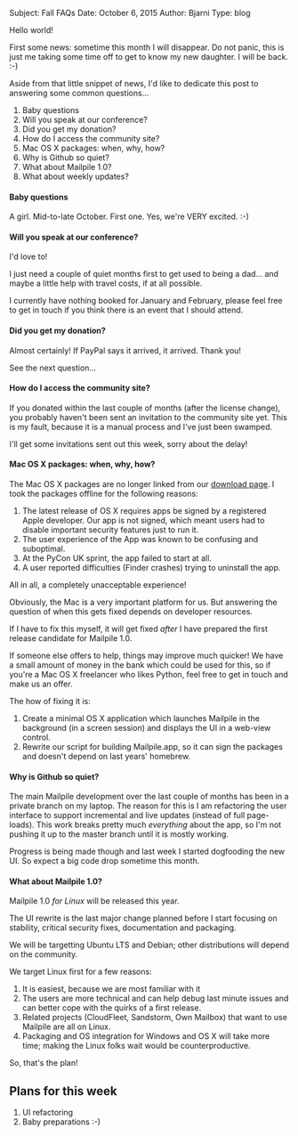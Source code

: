Subject: Fall FAQs
Date: October 6, 2015
Author: Bjarni
Type: blog

Hello world!

First some news: sometime this month I will disappear. Do not panic,
this is just me taking some time off to get to know my new daughter.
I will be back. :-)

Aside from that little snippet of news, I'd like to dedicate this post
to answering some common questions...

1. Baby questions
2. Will you speak at our conference?
3. Did you get my donation?
4. How do I access the community site?
5. Mac OS X packages: when, why, how?
6. Why is Github so quiet?
7. What about Mailpile 1.0?
8. What about weekly updates?


#### Baby questions

A girl. Mid-to-late October. First one. Yes, we're VERY excited. :-)


#### Will you speak at our conference?

I'd love to! 

I just need a couple of quiet months first to get used to being
a dad... and maybe a little help with travel costs, if at all
possible.

I currently have nothing booked for January and February, please
feel free to get in touch if you think there is an event that I
should attend.


#### Did you get my donation?

Almost certainly!  If PayPal says it arrived, it arrived. Thank
you!

See the next question...


#### How do I access the community site?

If you donated within the last couple of months (after the
license change), you probably haven't been sent an invitation to
the community site yet. This is my fault, because it is a manual
process and I've just been swamped.

I'll get some invitations sent out this week, sorry about the
delay!



#### Mac OS X packages: when, why, how?

The Mac OS X packages are no longer linked from our [download
page](/download/).  I took the packages offline for the following
reasons:

1. The latest release of OS X requires apps be signed by a
   registered Apple developer. Our app is not signed, which
   meant users had to disable important security features just
   to run it.
2. The user experience of the App was known to be confusing
   and suboptimal.
3. At the PyCon UK sprint, the app failed to start at all.
4. A user reported difficulties (Finder crashes) trying to
   uninstall the app.

All in all, a completely unacceptable experience!

Obviously, the Mac is a very important platform for us. But
answering the question of when this gets fixed depends on
developer resources.

If I have to fix this myself, it will get fixed *after* I have
prepared the first release candidate for Mailpile 1.0.

If someone else offers to help, things may improve much quicker!
We have a small amount of money in the bank which could be used
for this, so if you're a Mac OS X freelancer who likes Python,
feel free to get in touch and make us an offer.

The how of fixing it is:

1. Create a minimal OS X application which launches Mailpile in
   the background (in a screen session) and displays the UI in
   a web-view control.
2. Rewrite our script for building Mailpile.app, so it can sign
   the packages and doesn't depend on last years' homebrew.


#### Why is Github so quiet?

The main Mailpile development over the last couple of months has
been in a private branch on my laptop. The reason for this is I
am refactoring the user interface to support incremental and
live updates (instead of full page-loads). This work breaks
pretty much *everything* about the app, so I'm not pushing it up
to the master branch until it is mostly working.

Progress is being made though and last week I started dogfooding
the new UI. So expect a big code drop sometime this month.


#### What about Mailpile 1.0?

Mailpile 1.0 *for Linux* will be released this year.

The UI rewrite is the last major change planned before I start
focusing on stability, critical security fixes, documentation
and packaging.

We will be targetting Ubuntu LTS and Debian; other distributions
will depend on the community.

We target Linux first for a few reasons:

1. It is easiest, because we are most familiar with it
2. The users are more technical and can help debug last
   minute issues and can better cope with the quirks of a
   first release.
3. Related projects (CloudFleet, Sandstorm, Own Mailbox)
   that want to use Mailpile are all on Linux.
4. Packaging and OS integration for Windows and OS X will
   take more time; making the Linux folks wait would be
   counterproductive.

So, that's the plan!


## Plans for this week

1. UI refactoring
2. Baby preparations :-)

